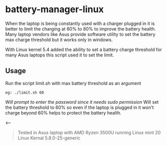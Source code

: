 # battery-manager-linux

When the laptop is being constantly used with a charger plugged in it is better to limit the charging at 60% to 80% to improve the battery health.
Many laptop vendors like Asus provide software utility to set the battery max charge threshold but it works only in windows.

With Linux kernel 5.4 added the ability to set a battery charge threshold for many Asus laptops this script used it to set the limit.

## Usage
Run the script limit.sh with max battery threshold as an argument

`eg: ./limit.sh 60`

*Will prompt to enter the password since it needs sudo permission* 
Will set the battery threshold to 60% so even if the laptop is plugged in it won't charge beyond 60% helps to protect the battery health.


<--
>Tested in Asus laptop with AMD Ryzen 3500U running Linux mint 20 Linux Kernal  5.8.0-25-generic 
